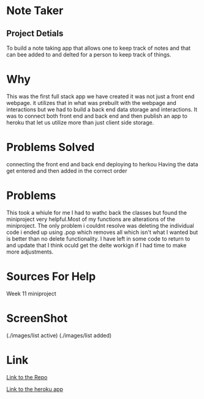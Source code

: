 # Note Taker

## Project Detials
To build a note taking app that allows one to keep track of notes and that can bee added to and delted for a person to keep track of things.

# Why
This was the first full stack app we have created it was not just a front end webpage. it utilizes that in what was prebuilt with the webpage and interactions but we had to build a back end data storage and interactions. It was to connect both front end and back end and then publish an app to heroku that let us utilize more than just client side storage.

# Problems Solved
connecting the front end and back end
deploying to herkou 
Having the data get entered and then added in the correct order

# Problems
This took a whiule for me I had to wathc back the classes but found the miniproject very helpful.Most of my functions are alterations of the miniproject.
The only problem i couldnt resolve was deleting the individual code i ended up using .pop which removes all which isn't what I wanted but is better than no delete functionality.
I have left in some code to return to and update that I think oculd get the delte workign if I had time to make more adjustments.


# Sources For Help
Week 11 miniproject

 
# ScreenShot
(./images/list active)
(./images/list added)


# Link
[Link to the Repo](https://github.com/BCole37/Note-Taker/tree/master)

[Link to the heroku app](https://intense-mountain-22968.herokuapp.com/notes)

